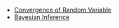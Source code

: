 * [Convergence of Random Variable](ConvOfRV/convOfRv.md)
* [Bayesian Inference](Bayesian/BayesianInference.md)

